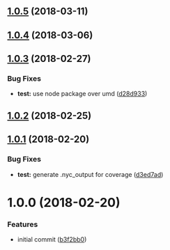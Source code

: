 <a name="1.0.5"></a>
## [1.0.5](https://github.com/adonisjs/adonis-websocket-packet/compare/v1.0.4...v1.0.5) (2018-03-11)



<a name="1.0.4"></a>
## [1.0.4](https://github.com/adonisjs/adonis-websocket-packet/compare/v1.0.3...v1.0.4) (2018-03-06)



<a name="1.0.3"></a>
## [1.0.3](https://github.com/adonisjs/adonis-websocket-packet/compare/v1.0.2...v1.0.3) (2018-02-27)


### Bug Fixes

* **test:** use node package over umd ([d28d933](https://github.com/adonisjs/adonis-websocket-packet/commit/d28d933))



<a name="1.0.2"></a>
## [1.0.2](https://github.com/adonisjs/adonis-websocket-packet/compare/v1.0.1...v1.0.2) (2018-02-25)



<a name="1.0.1"></a>
## [1.0.1](https://github.com/adonisjs/adonis-websocket-packet/compare/v1.0.0...v1.0.1) (2018-02-20)


### Bug Fixes

* **test:** generate .nyc_output for coverage ([d3ed7ad](https://github.com/adonisjs/adonis-websocket-packet/commit/d3ed7ad))



<a name="1.0.0"></a>
# 1.0.0 (2018-02-20)


### Features

* initial commit ([b3f2bb0](https://github.com/adonisjs/adonis-websocket-packet/commit/b3f2bb0))



